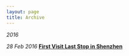 ```yaml
---
layout: page
title: Archive
---
```


<em>2016</em>

<em>28 Feb 2016</em> [<strong>First Visit Last Stop in Shenzhen</strong>](http://xiongzh.com//2016/02/28/first-visit-last-stop-in-shenzhen/)

